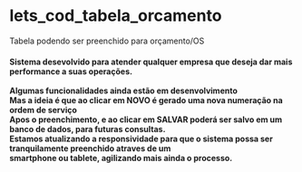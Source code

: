 # lets_cod_tabela_orcamento
Tabela podendo ser preenchido para orçamento/OS

<h4>
Sistema desevolvido para atender qualquer empresa que deseja dar mais performance a suas operações.<br>
<br><strong>Algumas funcionalidades ainda estão em desenvolvimento</strong>
<br>Mas a ideia é que ao clicar em NOVO é gerado uma nova numeração na ordem de serviço
<br>Apos o preenchimento, e ao clicar em SALVAR poderá ser salvo em um banco de dados, para futuras consultas.
<br>Estamos atualizando a responsividade para que o sistema possa ser tranquilamente preenchido atraves de um <br>
smartphone ou tablete, agilizando mais ainda o processo.
</h4>

